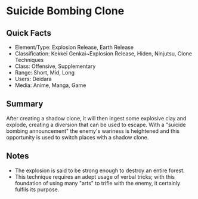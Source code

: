 # Suicide Bombing Clone

## Quick Facts
- Element/Type: Explosion Release, Earth Release
- Classification: Kekkei Genkai~Explosion Release, Hiden, Ninjutsu, Clone Techniques
- Class: Offensive, Supplementary
- Range: Short, Mid, Long
- Users: Deidara
- Media: Anime, Manga, Game

## Summary
After creating a shadow clone, it will then ingest some explosive clay and explode, creating a diversion that can be used to escape. With a "suicide bombing announcement" the enemy's wariness is heightened and this opportunity is used to switch places with a shadow clone.

## Notes
- The explosion is said to be strong enough to destroy an entire forest.
- This technique requires an adept usage of verbal tricks; with this foundation of using many "arts" to trifle with the enemy, it certainly fulfils its purpose.

